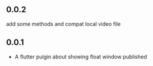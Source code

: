 ## 0.0.2
 
 add some methods and compat local video file

## 0.0.1

* A flutter pulgin about showing float window published



